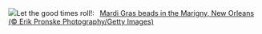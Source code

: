 ![](https://www.bing.com/th?id=OHR.MarignyBeads_EN-US7464992774_UHD.jpg&w=1000)Let the good times roll!:&nbsp;&ensp;[Mardi Gras beads in the Marigny, New Orleans (© Erik Pronske Photography/Getty Images)](https://www.bing.com/th?id=OHR.MarignyBeads_EN-US7464992774_UHD.jpg)
<br><br/>
